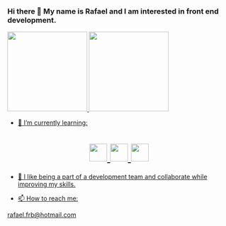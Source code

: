 ### Hi there 👋  My name is Rafael and I am interested in front end development.

<div>
<a href="https://github.com/Rafaelfrb">
<img height="180em" src="https://github-readme-stats.vercel.app/api/top-langs/?username=Rafaelfrb&layout=compact&langs_count=7&theme=dracula"/>
<img height="180em" src="https://github-readme-stats.vercel.app/api?username=Rafaelfrb&show_icons=true&theme=dracula&include_all_commits=true&count_private=true"/>
</div>


- 🌱 I’m currently learning:
<h1 align="center">
<img src="https://cdn.jsdelivr.net/gh/devicons/devicon/icons/typescript/typescript-original.svg" width="40" height="40"/>
<img src="https://cdn.jsdelivr.net/gh/devicons/devicon/icons/react/react-original.svg" width="40" height="40"/>
<img src="https://cdn.jsdelivr.net/gh/devicons/devicon/icons/angularjs/angularjs-plain.svg" width="40" height="40"/>
</h1>

          
          
- 👯 I like being a part of a development team and collaborate while improving my skills.

- 📫 How to reach me: 
 
 rafael.frb@hotmail.com


